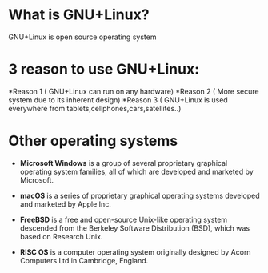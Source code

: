 
# What is GNU+Linux? 
GNU+Linux is open source operating system
# 3 reason to use GNU+Linux:
*Reason 1 ( GNU+Linux can run on any hardware)
*Reason 2 ( More secure system due to its inherent design)
*Reason 3 ( GNU+Linux is used everywhere from tablets,cellphones,cars,satellites..)
# Other operating systems
* **Microsoft Windows** is a group of several proprietary graphical operating system families, all of which are developed and marketed by Microsoft. 
* **macOS** is a series of proprietary graphical operating systems developed and marketed by Apple Inc. 
* **FreeBSD** is a free and open-source Unix-like operating system descended from the Berkeley Software Distribution (BSD), which was based on Research Unix.

* **RISC OS** is a computer operating system originally designed by Acorn Computers Ltd in Cambridge, England.
